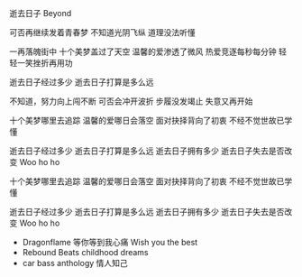 逝去日子
  Beyond

可否再继续发着青春梦
不知道光阴飞纵
道理没法听懂

一再落魄街中
十个美梦盖过了天空
温馨的爱渗透了微风
热爱竞逐每秒每分钟
轻轻一笑挫折再用功

逝去日子经过多少
逝去日子打算是多么远

不知道，努力向上闯不断
可否会冲开波折
步履没发竭止
失意又再开始

十个美梦哪里去追踪
温馨的爱哪日会落空
面对抉择背向了初衷
不经不觉世故已学懂

逝去日子经过多少
逝去日子打算是多么远
逝去日子拥有多少
逝去日子失去是否改变
Woo ho ho

十个美梦哪里去追踪
温馨的爱哪日会落空
面对抉择背向了初衷
不经不觉世故已学懂

逝去日子经过多少
逝去日子打算是多么远
逝去日子拥有多少
逝去日子失去是否改变
Woo ho ho

* Dragonflame
等你等到我心痛
Wish you the best
* Rebound Beats
childhood dreams
* car bass anthology
情人知己
